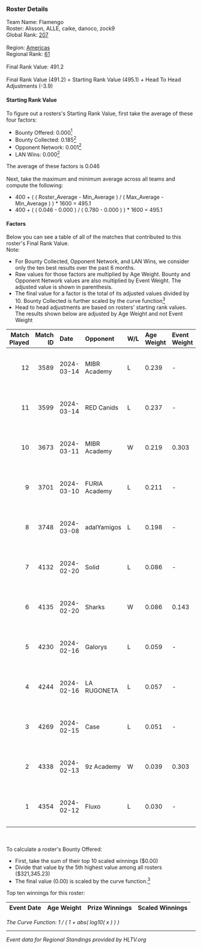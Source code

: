### Roster Details<br />
Team Name: Flamengo<br />
Roster: Alisson, ALLE, caike, danoco, zock9<br />
Global Rank: [207](../standings_global.md)<br />
<br />
Region: [Americas]( ../standings_americas.md)<br />
Regional Rank: [61]( ../standings_americas.md)<br />
<br />
Final Rank Value:  491.2<br />
<br />
Final Rank Value (491.2) = Starting Rank Value (495.1) + Head To Head Adjustments (-3.9)<br />

#### Starting Rank Value<br />
To figure out a rosters's Starting Rank Value, first take the average of these four factors:<br />
- Bounty Offered: 0.000[<sup>1</sup>](#table2)
- Bounty Collected: 0.185[<sup>2</sup>](#table1)
- Opponent Network: 0.001[<sup>2</sup>](#table1)
- LAN Wins: 0.000[<sup>2</sup>](#table1)

The average of these factors is 0.046<br />
<br />
Next, take the maximum and minimum average across all teams and compute the following:<br />
- 400 + ( ( Roster_Average - Min_Average ) / ( Max_Average - Min_Average ) ) * 1600 = 495.1
- 400 + ( ( 0.046 - 0.000 ) / ( 0.780 - 0.000 ) ) * 1600 = 495.1


#### Factors<br />
Below you can see a table of all of the matches that contributed to this roster's Final Rank Value.<br />
Note:<br />

- For Bounty Collected, Opponent Network, and LAN Wins, we consider only the ten best results over the past 6 months.
- Raw values for those factors are multiplied by Age Weight. Bounty and Opponent Network values are also multiplied by Event Weight. The adjusted value is shown in parenthesis.
- The final value for a factor is the total of its adjusted values divided by 10. Bounty Collected is further scaled by the curve function[<sup>3</sup>](#curveFunction)
- Head to head adjustments are based on rosters' starting rank values. The results shown below are adjusted by Age Weight and not Event Weight
<span id="table1"></span><br />


| Match Played | Match ID | Date       | Opponent      | W/L | Age Weight | Event Weight | Bounty Collected | Opponent Network | LAN Wins  | H2H Adj. | Roster                                |
| -: | -: | :- | :- | :- | :- | :- | :- | :- | :- | -: | :- |
|           12 |     3589 | 2024-03-14 | MIBR Academy  | L   | 0.239      | -            | -                | -                | -         |    -3.60 | Alisson, ALLE, caike, danoco, zock9   |
|           11 |     3599 | 2024-03-14 | RED Canids    | L   | 0.237      | -            | -                | -                | -         |    -0.27 | Alisson, ALLE, caike, danoco, zock9   |
|           10 |     3673 | 2024-03-11 | MIBR Academy  | W   | 0.219      | 0.303        | 0.000 (0.000)    | 0.022 (0.001)    | 0 (0.000) |     3.61 | Alisson, ALLE, caike, danoco, zock9   |
|            9 |     3701 | 2024-03-10 | FURIA Academy | L   | 0.211      | -            | -                | -                | -         |    -3.15 | Alisson, ALLE, danoco, voltera, zock9 |
|            8 |     3748 | 2024-03-08 | adalYamigos   | L   | 0.198      | -            | -                | -                | -         |    -2.26 | Alisson, ALLE, danoco, voltera, zock9 |
|            7 |     4132 | 2024-02-20 | Solid         | L   | 0.086      | -            | -                | -                | -         |    -0.26 | Alisson, ALLE, danoco, LUCAS1, zock9  |
|            6 |     4135 | 2024-02-20 | Sharks        | W   | 0.086      | 0.143        | 0.030 (0.000)    | 0.558 (0.007)    | 0 (0.000) |     2.52 | Alisson, ALLE, danoco, LUCAS1, zock9  |
|            5 |     4230 | 2024-02-16 | Galorys       | L   | 0.059      | -            | -                | -                | -         |    -0.17 | ALLE, danoco, LUCAS1, ph1, zock9      |
|            4 |     4244 | 2024-02-16 | LA RUGONETA   | L   | 0.057      | -            | -                | -                | -         |    -0.79 | ALLE, danoco, LUCAS1, ph1, zock9      |
|            3 |     4269 | 2024-02-15 | Case          | L   | 0.051      | -            | -                | -                | -         |    -0.12 | ALLE, danoco, LUCAS1, ph1, zock9      |
|            2 |     4338 | 2024-02-13 | 9z Academy    | W   | 0.039      | 0.303        | 0.000 (0.000)    | 0.069 (0.001)    | 0 (0.000) |     0.64 | ALLE, danoco, LUCAS1, sakamoto, zock9 |
|            1 |     4354 | 2024-02-12 | Fluxo         | L   | 0.030      | -            | -                | -                | -         |    -0.04 | ALLE, danoco, LUCAS1, sakamoto, zock9 |

<br />
<span id="table2"></span><br />
To calculate a roster's Bounty Offered:<br />

- First, take the sum of their top 10 scaled winnings ($0.00)
- Divide that value by the 5th highest value among all rosters ($321,345.23)
- The final value (0.00) is scaled by the curve function.[<sup>3</sup>](#curveFunction)

Top ten winnings for this roster:<br />

| Event Date | Age Weight | Prize Winnings | Scaled Winnings |
| :- | -: | :- | :- |


<span id="curveFunction"></span>_The Curve Function: 1 / ( 1 + abs( log10( x ) ) )_<br />

---
_Event data for Regional Standings provided by HLTV.org_<br />
